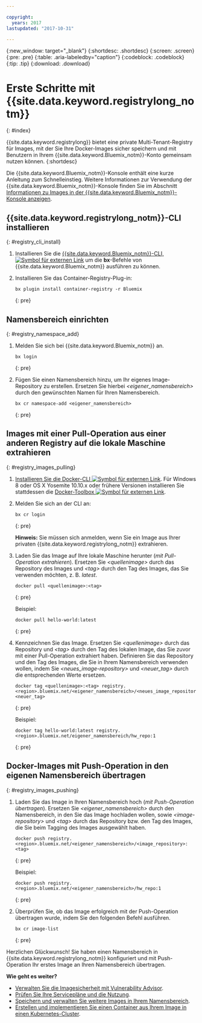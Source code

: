 ```yaml
---

copyright:
  years: 2017
lastupdated: "2017-10-31"

---
```


{:new_window: target="_blank"}
{:shortdesc: .shortdesc}
{:screen: .screen}
{:pre: .pre}
{:table: .aria-labeledby="caption"}
{:codeblock: .codeblock}
{:tip: .tip} 
{:download: .download}


# Erste Schritte mit {{site.data.keyword.registrylong_notm}}
{: #index}

{{site.data.keyword.registrylong}} bietet eine private Multi-Tenant-Registry für Images, mit der Sie Ihre Docker-Images sicher speichern und mit Benutzern in Ihrem {{site.data.keyword.Bluemix_notm}}-Konto gemeinsam nutzen können.
{:shortdesc}

Die {{site.data.keyword.Bluemix_notm}}-Konsole enthält eine kurze Anleitung zum Schnelleinstieg. Weitere Informationen zur Verwendung der {{site.data.keyword.Bluemix_notm}}-Konsole finden Sie im Abschnitt [Informationen zu Images in der {{site.data.keyword.Bluemix_notm}}-Konsole anzeigen](registry_ui.html).


## {{site.data.keyword.registrylong_notm}}-CLI installieren
{: #registry_cli_install}

1.  Installieren Sie die [{{site.data.keyword.Bluemix_notm}}-CLI, ![Symbol für externen Link](../../icons/launch-glyph.svg "Symbol für externen Link")](http://clis.ng.bluemix.net/ui/home.html) um die **bx**-Befehle von {{site.data.keyword.Bluemix_notm}} ausführen zu können.
2.  Installieren Sie das Container-Registry-Plug-in:

    ```
    bx plugin install container-registry -r Bluemix
    ```
    {: pre}


## Namensbereich einrichten
{: #registry_namespace_add}

1.  Melden Sie sich bei {{site.data.keyword.Bluemix_notm}} an.

    ```
    bx login
    ```
    {: pre}

2.  Fügen Sie einen Namensbereich hinzu, um Ihr eigenes Image-Repository zu erstellen. Ersetzen Sie hierbei _&lt;eigener_namensbereich&gt;_ durch den gewünschten Namen für Ihren Namensbereich.

    ```
    bx cr namespace-add <eigener_namensbereich>
    ```
    {: pre}


## Images mit einer Pull-Operation aus einer anderen Registry auf die lokale Maschine extrahieren
{: #registry_images_pulling}

1.  [Installieren Sie die Docker-CLI ![Symbol für externen Link](../../icons/launch-glyph.svg "Symbol für externen Link")](https://www.docker.com/community-edition#/download). Für Windows 8 oder OS X Yosemite 10.10.x oder frühere Versionen installieren Sie stattdessen die [Docker-Toolbox ![Symbol für externen Link](../../icons/launch-glyph.svg "Symbol für externen Link")](https://www.docker.com/products/docker-toolbox).

2.  Melden Sie sich an der CLI an:

    ```
    bx cr login
    ```
    {: pre}

    **Hinweis:** Sie müssen sich anmelden, wenn Sie ein Image aus Ihrer privaten {{site.data.keyword.registrylong_notm}} extrahieren.

3.  Laden Sie das Image auf Ihre lokale Maschine herunter (_mit Pull-Operation extrahieren_). Ersetzen Sie _&lt;quellenimage&gt;_ durch das Repository des Images und _&lt;tag&gt;_ durch den Tag des Images, das Sie verwenden möchten, z. B. _latest_.

    ```
    docker pull <quellenimage>:<tag>
    ```
    {: pre}

    Beispiel:

    ```
    docker pull hello-world:latest
    ```
    {: pre}

4.  Kennzeichnen Sie das Image. Ersetzen Sie _&lt;quellenimage&gt;_ durch das Repository und _&lt;tag&gt;_ durch den Tag des lokalen Image, das Sie zuvor mit einer Pull-Operation extrahiert haben. Definieren Sie das Repository und den Tag des Images, die Sie in Ihrem Namensbereich verwenden wollen, indem Sie _&lt;neues_image-repository&gt;_ und _&lt;neuer_tag&gt;_ durch die entsprechenden Werte ersetzen.

    ```
    docker tag <quellenimage>:<tag> registry.<region>.bluemix.net/<eigener_namensbereich>/<neues_image_repository>:<neuer_tag>
    ```
    {: pre}

    Beispiel:

    ```
    docker tag hello-world:latest registry.<region>.bluemix.net/eigener_namensbereich/hw_repo:1
    ```
    {: pre}


## Docker-Images mit Push-Operation in den eigenen Namensbereich übertragen
{: #registry_images_pushing}

1.  Laden Sie das Image in Ihren Namensbereich hoch (_mit Push-Operation übertragen_). Ersetzen Sie _&lt;eigener_namensbereich&gt;_ durch den Namensbereich, in den Sie das Image hochladen wollen, sowie _&lt;image-repository&gt;_ und _&lt;tag&gt;_ durch das Repository bzw. den Tag des Images, die Sie beim Tagging des Images ausgewählt haben.

    ```
    docker push registry.<region>.bluemix.net/<eigener_namensbereich>/<image_repository>:<tag>
    ```
    {: pre}

    Beispiel:

    ```
    docker push registry.<region>.bluemix.net/<eigener_namensbereich>/hw_repo:1
    ```
    {: pre}

2.  Überprüfen Sie, ob das Image erfolgreich mit der Push-Operation übertragen wurde, indem Sie den folgenden Befehl ausführen.

    ```
    bx cr image-list
    ```
    {: pre}


Herzlichen Glückwunsch! Sie haben einen Namensbereich in {{site.data.keyword.registrylong_notm}} konfiguriert und mit Push-Operation Ihr erstes Image an Ihren Namensbereich übertragen.

**Wie geht es weiter?**

-   [Verwalten Sie die Imagesicherheit mit Vulnerability Advisor](../va/va_index.html).
-   [Prüfen Sie Ihre Servicepläne und die Nutzung](registry_overview.html#registry_plans).
-   [Speichern und verwalten Sie weitere Images in Ihrem Namensbereich](registry_images_.html).
-   [Erstellen und implementieren Sie einen Container aus Ihrem Image in einen Kubernetes-Cluster](../../containers/cs_cluster.html).

